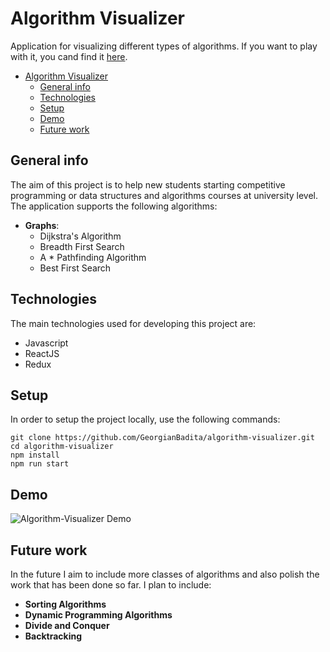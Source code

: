 # Algorithm Visualizer

Application for visualizing different types of algorithms. If you want to play with it, you cand find it [here](https://georgianbadita.github.io/algorithm-visualizer).

- [Algorithm Visualizer](#algorithm-visualizer)
  - [General info](#general-info)
  - [Technologies](#technologies)
  - [Setup](#setup)
  - [Demo](#demo)
  - [Future work](#future-work)

## General info

The aim of this project is to help new students starting competitive programming or data structures and algorithms courses at university level.
The application supports the following algorithms:

- **Graphs**:
  - Dijkstra's Algorithm
  - Breadth First Search
  - A * Pathfinding Algorithm
  - Best First Search

## Technologies

The main technologies used for developing this project are:

- Javascript
- ReactJS
- Redux

## Setup

In order to setup the project locally, use the following commands:

```console
git clone https://github.com/GeorgianBadita/algorithm-visualizer.git
cd algorithm-visualizer
npm install
npm run start
```

## Demo

![Algorithm-Visualizer Demo](https://media.giphy.com/media/BHXEtauiiAZH0J9RoO/giphy.gif)

## Future work

In the future I aim to include more classes of algorithms and also polish the work that has been done so far.
I plan to include:

- **Sorting Algorithms**
- **Dynamic Programming Algorithms**
- **Divide and Conquer**
- **Backtracking**
